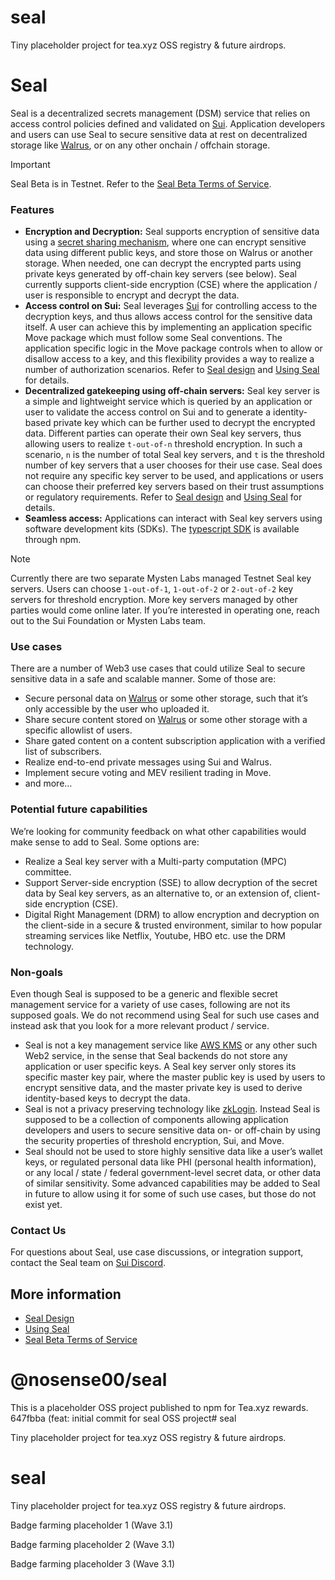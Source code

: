 # seal

Tiny placeholder project for tea.xyz OSS registry & future airdrops.

# Seal

Seal is a decentralized secrets management (DSM) service that relies on access control policies defined and validated on [Sui](https://docs.sui.io/concepts/components). Application developers and users can use Seal to secure sensitive data at rest on decentralized storage like [Walrus](https://docs.wal.app/), or on any other onchain / offchain storage.

> [!IMPORTANT]
> Seal Beta is in Testnet. Refer to the [Seal Beta Terms of Service](TermsOfService.md).

### Features

- **Encryption and Decryption:** Seal supports encryption of sensitive data using a [secret sharing mechanism](https://en.wikipedia.org/wiki/Shamir%27s_secret_sharing), where one can encrypt sensitive data using different public keys, and store those on Walrus or another storage. When needed, one can decrypt the encrypted parts using private keys generated by off-chain key servers (see below). Seal currently supports client-side encryption (CSE) where the application / user is responsible to encrypt and decrypt the data.
- **Access control on Sui:** Seal leverages [Sui](https://docs.sui.io/concepts/components) for controlling access to the decryption keys, and thus allows access control for the sensitive data itself. A user can achieve this by implementing an application specific Move package which must follow some Seal conventions. The application specific logic in the Move package controls when to allow or disallow access to a key, and this flexibility provides a way to realize a number of authorization scenarios. Refer to [Seal design](Design.md) and [Using Seal](UsingSeal.md) for details.
- **Decentralized gatekeeping using off-chain servers:** Seal key server is a simple and lightweight service which is queried by an application or user to validate the access control on Sui and to generate a identity-based private key which can be further used to decrypt the encrypted data. Different parties can operate their own Seal key servers, thus allowing users to realize `t-out-of-n` threshold encryption. In such a scenario, `n` is the number of total Seal key servers, and `t` is the threshold number of key servers that a user chooses for their use case. Seal does not require any specific key server to be used, and applications or users can choose their preferred key servers based on their trust assumptions or regulatory requirements. Refer to [Seal design](Design.md) and [Using Seal](UsingSeal.md) for details.
- **Seamless access:** Applications can interact with Seal key servers using software development kits (SDKs). The [typescript SDK](https://www.npmjs.com/package/@mysten/seal) is available through npm.

> [!NOTE]
> Currently there are two separate Mysten Labs managed Testnet Seal key servers. Users can choose `1-out-of-1`, `1-out-of-2` or `2-out-of-2` key servers for threshold encryption. More key servers managed by other parties would come online later. If you’re interested in operating one, reach out to the Sui Foundation or Mysten Labs team.

### Use cases

There are a number of Web3 use cases that could utilize Seal to secure sensitive data in a safe and scalable manner. Some of those are:

- Secure personal data on [Walrus](https://docs.wal.app/) or some other storage, such that it’s only accessible by the user who uploaded it.
- Share secure content stored on [Walrus](https://docs.wal.app/) or some other storage with a specific allowlist of users.
- Share gated content on a content subscription application with a verified list of subscribers.
- Realize end-to-end private messages using Sui and Walrus.
- Implement secure voting and MEV resilient trading in Move.
- and more…

### Potential future capabilities

We’re looking for community feedback on what other capabilities would make sense to add to Seal. Some options are:

- Realize a Seal key server with a Multi-party computation (MPC) committee.
- Support Server-side encryption (SSE) to allow decryption of the secret data by Seal key servers, as an alternative to, or an extension of, client-side encryption (CSE).
- Digital Right Management (DRM) to allow encryption and decryption on the client-side in a secure & trusted environment, similar to how popular streaming services like Netflix, Youtube, HBO etc. use the DRM technology.

### Non-goals

Even though Seal is supposed to be a generic and flexible secret management service for a variety of use cases, following are not its supposed goals. We do not recommend using Seal for such use cases and instead ask that you look for a more relevant product / service.

- Seal is not a key management service like [AWS KMS](https://aws.amazon.com/kms/) or any other such Web2 service, in the sense that Seal backends do not store any application or user specific keys. A Seal key server only stores its specific master key pair, where the master public key is used by users to encrypt sensitive data, and the master private key is used to derive identity-based keys to decrypt the data.
- Seal is not a privacy preserving technology like [zkLogin](https://docs.sui.io/concepts/cryptography/zklogin). Instead Seal is supposed to be a collection of components allowing application developers and users to secure sensitive data on- or off-chain by using the security properties of threshold encryption, Sui, and Move.
- Seal should not be used to store highly sensitive data like a user’s wallet keys, or regulated personal data like PHI (personal health information), or any local / state / federal government-level secret data, or other data of similar sensitivity. Some advanced capabilities may be added to Seal in future to allow using it for some of such use cases, but those do not exist yet.

### Contact Us

For questions about Seal, use case discussions, or integration support, contact the Seal team on [Sui Discord](https://discord.com/channels/916379725201563759/1356767654265880586).

## More information 
- [Seal Design](Design.md)
- [Using Seal](UsingSeal.md)
- [Seal Beta Terms of Service](TermsOfService.md)
# @nosense00/seal
This is a placeholder OSS project published to npm for Tea.xyz rewards.
 647fbba (feat: initial commit for seal OSS project# seal

Tiny placeholder project for tea.xyz OSS registry & future airdrops.
# seal

Tiny placeholder project for tea.xyz OSS registry & future airdrops.


<!-- Follow-up commit 08/05/2025 16:52:53 -->

<!-- v1.0.3 bump 08/05/2025 18:52:34 -->

<!-- v1.0.3 bump 08/05/2025 19:04:35 -->

<!-- v1.0.3 bump 08/05/2025 19:13:59 -->

<!-- Pull Shark auto-badge 08/05/2025 19:45:56 -->

<!-- badge test 1 -->

<!-- badge test 2 -->

<!-- badge test 3 -->

Badge farming placeholder 1 (Wave 3.1)

Badge farming placeholder 2 (Wave 3.1)

Badge farming placeholder 3 (Wave 3.1)

<!-- Badge placeholder Wave 3.3 PR 1 -->

<!-- Badge placeholder Wave 3.3 PR 2 -->

<!-- Badge placeholder Wave 3.3 PR 3 -->
